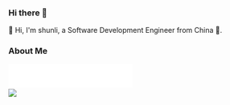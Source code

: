 ### Hi there 👋

👋 Hi, I'm shunli, a Software Development Engineer from China 🚀.

### About Me

<a href="https://github.com/fengshunli">
  <img align="center" width="49%" src="./header.svg" />
</a>
<br/>
<a href="https://github.com/fengshunli">
  <img align="center" width="49%" src="https://github-readme-stats.vercel.app/api?username=fengshunli&show_icons=true&theme=dark&bg_color=30,e96443,904e95&title_color=fff&text_color=fff" />
</a>
